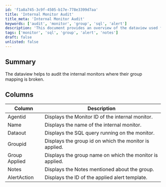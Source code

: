 ```yaml
---
id: 'f1a8a745-3c9f-4505-b17e-778e3399d7aa'
title: 'Internal Monitor Audit'
title_meta: 'Internal Monitor Audit'
keywords: ['audit', 'monitor', 'group', 'sql', 'alert']
description: 'This document provides an overview of the dataview used for auditing internal monitors, highlighting issues with broken group mappings, and detailing the relevant columns and their descriptions.'
tags: ['monitor', 'sql', 'group', 'alert', 'notes']
draft: false
unlisted: false
---
```

## Summary

The dataview helps to audit the internal monitors where their group mapping is broken.

## Columns

| Column        | Description                                        |
|---------------|----------------------------------------------------|
| Agentid      | Displays the Monitor ID of the internal monitor.   |
| Name         | Displays the name of the internal monitor.         |
| Dataout      | Displays the SQL query running on the monitor.     |
| Groupid      | Displays the group id on which the monitor is applied. |
| Group Applied | Displays the group name on which the monitor is applied. |
| Notes        | Displays the Notes mentioned about the group.      |
| AlertAction  | Displays the ID of the applied alert template.     |






